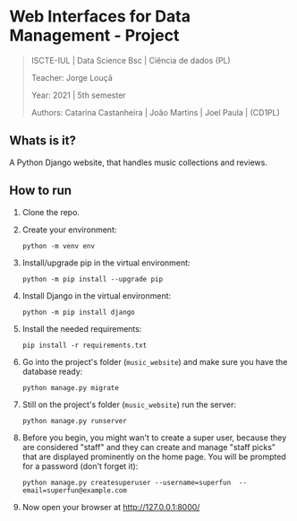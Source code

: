 # Web Interfaces for Data Management - Project

> ISCTE-IUL | Data Science Bsc | Ciência de dados (PL)
> 
> Teacher: Jorge Louçã
> 
> Year: 2021 | 5th semester
> 
> Authors: Catarina Castanheira | João Martins | Joel Paula | (CD1PL)

## Whats is it?

A Python Django website, that handles music collections and reviews.

## How to run

 1. Clone the repo.

 1. Create your environment:
    
    `python -m venv env`
 
 1. Install/upgrade pip in the virtual environment:
    
    `python -m pip install --upgrade pip`

 1. Install Django in the virtual environment:
    
    `python -m pip install django`

 1. Install the needed requirements:
    
    `pip install -r requirements.txt`

 1. Go into the project's folder (`music_website`) and make sure you have the database ready:
    
    `python manage.py migrate`

 1. Still on the project's folder (`music_website`) run the server:
    
    `python manage.py runserver`

 1. Before you begin, you might wan't to create a super user, because they are considered "staff" and they can create and manage "staff picks" that are displayed prominently on the home page. You will be prompted for a password (don't forget it):
 
    `python manage.py createsuperuser --username=superfun  --email=superfun@example.com`

 1. Now open your browser at http://127.0.0.1:8000/
